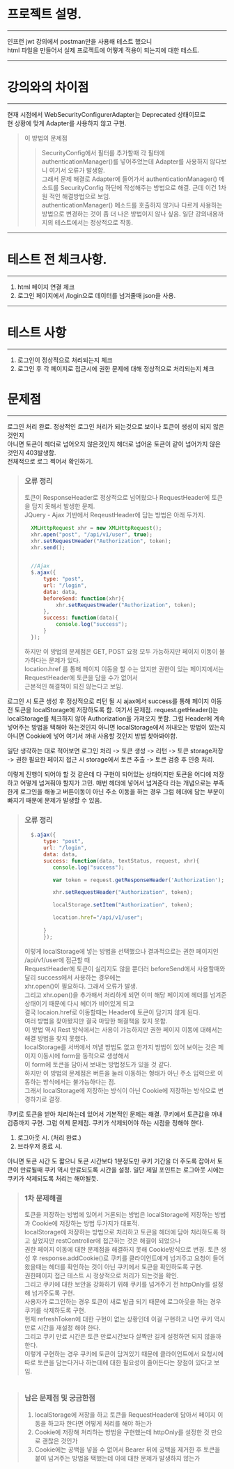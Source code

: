 # 프로젝트 설명.

---

인프런 jwt 강의에서 postman만을 사용해 테스트 했으니   
html 파일을 만들어서 실제 프로젝트에 어떻게 적용이 되는지에 대한 테스트.   

---

# 강의와의 차이점

---

현재 시점에서 WebSecurityConfigurerAdapter는 Deprecated 상태이므로   
현 상황에 맞게 Adapter를 사용하지 않고 구현.
> 이 방법의 문제점
> > SecurityConfig에서 필터를 추가할때 각 필터에
> > authenticationManager()를 넣어주었는데 Adapter를 사용하지 않다보니
> > 여기서 오류가 발생함.   
> > 그래서 문제 해결로 Adapter에 들어가서 authenticationManager() 메소드를
> > SecurityConfig 하단에 작성해주는 방법으로 해결.
> > 근데 이건 1차원 적인 해결방법으로 보임.   
> > authenticationManager() 메소드를 호출하지 않거나 다르게 사용하는 방법으로
> > 변경하는 것이 좀 더 나은 방법이지 않나 싶음.
> > 일단 강의내용까지의 테스트에서는 정상적으로 작동.

---

# 테스트 전 체크사항.

---

1. html 페이지 연결 체크
2. 로그인 페이지에서 /login으로 데이터를 넘겨줄때 json을 사용.

---

# 테스트 사항

---

1. 로그인이 정상적으로 처리되는지 체크
2. 로그인 후 각 페이지로 접근시에 권한 문제에 대해 정상적으로 처리되는지 체크


# 문제점

---

로그인 처리 완료.
정상적인 로그인 처리가 되는것으로 보이나 토큰이 생성이 되지 않은 것인지   
아니면 토큰이 헤더로 넘어오지 않은것인지 헤더로 넘어온 토큰이 같이 넘어가지 않은 것인지 403발생함.   
전체적으로 로그 찍어서 확인하기.

> ### 오류 정리   
> 토큰이 ResponseHeader로 정상적으로 넘어왔으나 RequestHeader에 토큰을 담지 못해서 발생한 문제.   
> JQuery - Ajax 기반에서 ReqeustHeader에 담는 방법은 아래 두가지.
> ``` javascript
>   XMLHttpRequest xhr = new XMLHttpRequest();
>   xhr.open("post", "/api/v1/user", true);
>   xhr.setRequestHeader("Authorization", token);
>   xhr.send();
> 
> 
>   //Ajax
>   $.ajax({
>       type: "post",
>       url: "/login",
>       data: data,
>       beforeSend: function(xhr){
>           xhr.setRequestHeader("Authorization", token);
>       },
>       success: function(data){
>           console.log("success");
>       }
>   });
> ``` 
> 하지만 이 방법의 문제점은 GET, POST 요청 모두 가능하지만 페이지 이동이 불가하다는 문제가 있다.   
> location.href 를 통해 페이지 이동을 할 수는 있지만 권한이 있는 페이지에서는 RequestHeader에 토큰을 담을 수가 없어서   
> 근본적인 해결책이 되진 않는다고 보임.


로그인 시 토큰 생성 후 정상적으로 리턴 될 시
ajax에서 success를 통해 페이지 이동 전 토큰을 localStorage에 저장하도록 함.
여기서 문제점.
request.getHeader()는 localStorage를 체크하지 않아
Authorization을 가져오지 못함.
그럼 Header에 계속 넣어주는 방법을 택해야 하는것인지
아니면 localStorage에서 꺼내오는 방법이 있는지
아니면 Cookie에 넣어 여기서 꺼내 사용할 것인지
방법 찾아봐야함.

일단 생각하는 대로 적어보면
로그인 처리 -> 토큰 생성 -> 리턴 -> 토큰 storage저장 -> 
권한 필요한 페이지 접근 시 storage에서 토큰 추출 -> 
토큰 검증 후 인증 처리.

이렇게 진행이 되어야 할 것 같은데 다 구현이 되어있는 상태이지만
토큰을 어디에 저장하고 어떻게 넘겨줘야 할지가 고민.
매번 헤더에 넣어서 넘겨준다 라는 개념으로는 부족한게 로그인을 해놓고
버튼이동이 아닌 주소 이동을 하는 경우 그럼 헤더에 담는 부분이 빠지기 때문에
문제가 발생할 수 있음.

> ### 오류 정리    
> ``` javascript
>   $.ajax({
>       type: "post",
>       url: "/login",
>       data: data,
>       success: function(data, textStatus, request, xhr){
>          console.log("success");
>
>          var token = request.getResponseHeader('Authorization');
>
>          xhr.setRequestHeader("Authorization", token);
>
>          localStorage.setItem("Authorization", token);
>
>          location.href="/api/v1/user";
>          
>       }
>       });
> ```
> 이렇게 localStorage에 넣는 방법을 선택했으나 결과적으로는 권한 페이지인 /api/v1/user에 접근할 때   
> RequestHeader에 토큰이 실리지도 않을 뿐더러 beforeSend에서 사용할때와 달리 success에서 사용하는 경우에는   
> xhr.open()이 필요하다. 그래서 오류가 발생.   
> 그리고 xhr.open()을 추가해서 처리하게 되면 이미 해당 페이지에 헤더를 넘겨준 상태이기 때문에 다시 헤더가 비어있게 되고   
> 결국 locaion.href로 이동할때는 Header에 토큰이 담기지 않게 된다.   
> 여러 방법을 찾아봤지만 결국 마땅한 해결책을 찾지 못함.   
> 이 방법 역시 Rest 방식에서는 사용이 가능하지만 권한 페이지 이동에 대해서는 해결 방법을 찾지 못했다.   
> localStorage를 서버에서 꺼낼 방법도 없고 한가지 방법이 있어 보이는 것은 페이지 이동시에 form을 동적으로 생성해서   
> 이 form에 토큰을 담아서 보내는 방법정도가 있을 것 같다.   
> 하지만 이 방법의 문제점은 버튼을 눌러 이동하는 형태가 아닌 주소 입력으로 이동하는 방식에서는 불가능하다는 점.   
> 그래서 localStorage에 저장하는 방식이 아닌 Cookie에 저장하는 방식으로 변경하기로 결정.



쿠키로 토큰을 받아 처리하는데 있어서 기본적인 문제는 해결.
쿠키에서 토큰값을 꺼내 검증까지 구현.
그럼 이제 문제점.
쿠키가 삭제되어야 하는 시점을 정해야 한다.
1. 로그아웃 시. (처리 완료.)
2. 브라우저 종료 시. 

아니면 토큰 시간 도 짧으니 토큰 시간보다 1분정도만 쿠키 기간을 더 주도록 잡아서
토큰이 만료될때 쿠키 역시 만료되도록 시간을 설정.
일단 제일 포인트는 로그아웃 시에는 쿠키가 삭제되도록 처리는 해야될듯.

> ### 1차 문제해결   
> 토큰을 저장하는 방법에 있어서 거론되는 방법은 localStorage에 저장하는 방법과 Cookie에 저장하는 방법 두가지가 대표적.   
> localStorage에 저장하는 방법으로 처리하고 토큰을 헤더에 담아 처리하도록 하고 싶었지만 restController에 접근하는 것은 해결이 되었으나   
> 권한 페이지 이동에 대한 문제점을 해결하지 못해 Cookie방식으로 변경.
> 토큰 생성 후 response.addCookie()로 쿠키를 클라이언트에게 넘겨주고 요청이 들어왔을때는 헤더를 확인하는 것이 아닌 쿠키에서 토큰을 확인하도록 구현.   
> 권한페이지 접근 테스트 시 정상적으로 처리가 되는것을 확인.   
> 그리고 쿠키에 대한 보안을 강화하기 위해 쿠키를 넘겨주기 전 httpOnly를 설정해 넘겨주도록 구현.   
> 사용자가 로그인하는 경우 토큰이 새로 발급 되기 때문에 로그아웃을 하는 경우 쿠키를 삭제하도록 구현.   
> 현재 refreshToken에 대한 구현이 없는 상황인데 이걸 구현하고 나면 쿠키 역시 만료 시간을 재설정 해야 한다.   
> 그리고 쿠키 만료 시간은 토큰 만료시간보다 살짝만 길게 설정하면 되지 않을까 한다.   
> 이렇게 구현하는 경우 쿠키에 토큰이 담겨있기 때문에 클라이언트에서 요청시에 따로 토큰을 담는다거나 하는데에 대한 필요성이 줄어든다는 장점이 있다고 보임.

#

> ### 남은 문제점 및 궁금한점
> 1. localStorage에 저장을 하고 토큰을 RequestHeader에 담아서 페이지 이동을 하고자 한다면 어떻게 처리를 해야 하는가
> 2. Cookie에 저장해 처리하는 방법을 구현했는데 httpOnly를 설정한 것 만으로 괜찮은 것인가
> 3. Cookie에는 공백을 넣을 수 없어서 Bearer 뒤에 공백을 제거한 후 토큰을 붙여 넘겨주는 방법을 택했는데 이에 대한 문제가 발생하지 않는가
